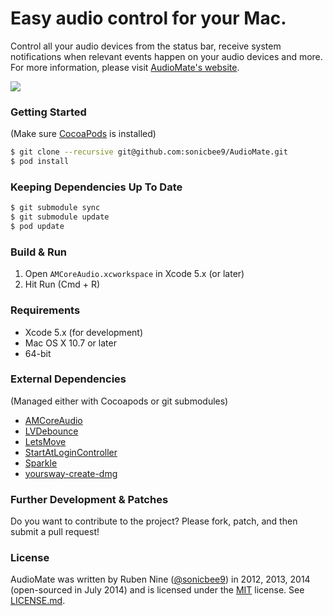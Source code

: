 # Easy audio control for your Mac.

Control all your audio devices from the status bar, receive system notifications when relevant events happen on your audio devices and more. For more information, please visit [AudioMate's website](http://audiomateapp.com).

<img src="https://github.com/sonicbee9/AudioMate/raw/develop/Docs/AudioMate.png" class="center">

### Getting Started

(Make sure [CocoaPods](http://cocoapods.org) is installed)

```bash
$ git clone --recursive git@github.com:sonicbee9/AudioMate.git
$ pod install
```

### Keeping Dependencies Up To Date

```bash
$ git submodule sync
$ git submodule update
$ pod update
```

### Build & Run

1. Open `AMCoreAudio.xcworkspace` in Xcode 5.x (or later)
2. Hit Run (Cmd + R)

### Requirements

* Xcode 5.x (for development)
* Mac OS X 10.7 or later
* 64-bit

### External Dependencies

(Managed either with Cocoapods or git submodules)

* [AMCoreAudio](https://github.com/sonicbee9/AMCoreAudio)
* [LVDebounce](https://github.com/layervault/LVDebounce)
* [LetsMove](https://github.com/potionfactory/LetsMove)
* [StartAtLoginController](https://github.com/alexzielenski/StartAtLoginController)
* [Sparkle](https://github.com/sparkle-project/Sparkle.git)
* [yoursway-create-dmg](https://github.com/andreyvit/yoursway-create-dmg)

### Further Development & Patches

Do you want to contribute to the project? Please fork, patch, and then submit a pull request!

### License

AudioMate was written by Ruben Nine ([@sonicbee9](https://twitter.com/sonicbee9)) in 2012, 2013, 2014 (open-sourced in July 2014) and is licensed under the [MIT](http://opensource.org/licenses/MIT) license. See [LICENSE.md](LICENSE.md).
